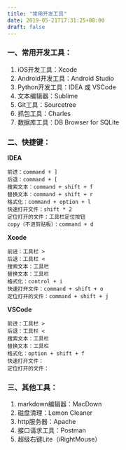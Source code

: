 ```yaml
---
title: "常用开发工具"
date: 2019-05-21T17:31:25+08:00
draft: false
---
```


### 一、常用开发工具：

1. iOS开发工具：Xcode
2. Android开发工具：Android Studio
3. Python开发工具：IDEA 或 VSCode
4. 文本编辑器：Sublime
5. Git工具：Sourcetree
6. 抓包工具：Charles
7. 数据库工具：DB Browser for SQLite

### 二、快捷键：

**IDEA**

```
前进：command + ]
后退：command + [
搜索文本：command + shift + f
替换文本：command + shift + r
格式化：command + option + l
快速打开文件：shift * 2
定位打开的文件：工具栏定位按钮
copy（不进剪贴板）：command + d
```
**Xcode**

```
前进：工具栏 >
后退：工具栏 <
搜索文本：工具栏
替换文本：工具栏
格式化：control + i
快速打开文件：command + shift + o
定位打开的文件：command + shift + j
```
**VSCode**

```
前进：工具栏 >
后退：工具栏 <
搜索文本：工具栏
替换文本：工具栏
格式化：option + shift + f
快速打开文件：
定位打开的文件：
```

### 三、其他工具：

1. markdown编辑器：MacDown
2. 磁盘清理：Lemon Cleaner
3. http服务器：Apache
4. 接口请求工具：Postman
5. 超级右键Lite（iRightMouse）
